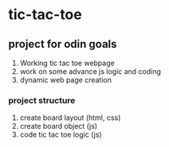 # tic-tac-toe

## project for odin goals
1. Working tic tac toe webpage
2. work on some advance js logic and coding
3. dynamic web page creation

### project structure
1. create board layout (html, css)
2. create board object (js)
3. code tic tac toe logic (js)
